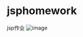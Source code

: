 # jsphomework
jsp作业
![image](https://user-images.githubusercontent.com/83286166/117388812-effa4200-af1d-11eb-8f83-b9d8b83fd2a1.png)
